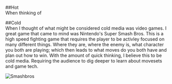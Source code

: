 ##Hot  
When thinking of 

##Cold  
When I thought of what might be considered cold media was video games. I great game that came to mind was Nintendo's Super Smash Bros. This is a high speed fighting game that requires the player to be activley focused on many different things. Where they are, where the enemy is, what character you both are playing; which then leads to what moves do you both have and plan out how to win. With the amount of quick thinking, I believe this to be cold media. Requiring the audience to dig deeper to learn about movesets and game tech. 

![Smashbros](https://www.google.com/url?sa=i&url=https%3A%2F%2Fwww.nintendo.com%2Fus%2Fstore%2Fproducts%2Fsuper-smash-bros-ultimate-switch%2F&psig=AOvVaw2mTRCGHaOKyuwYqji7N6kG&ust=1708638400775000&source=images&cd=vfe&opi=89978449&ved=0CBMQjRxqFwoTCPizuZq0vYQDFQAAAAAdAAAAABA-)

